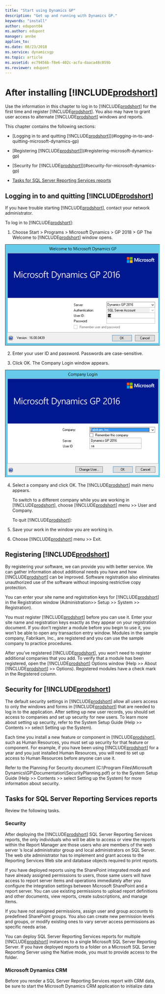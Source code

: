 ```yaml
---
title: "Start using Dynamics GP"
description: "Get up and running with Dynamics GP."
keywords: "install"
author: edupont04
ms.author: edupont
manager: annbe
applies_to: 
ms.date: 08/23/2018
ms.service: dynamicsgp
ms.topic: article
ms.assetid: ec79456b-f8e6-402c-acfa-daaca48c059b
ms.reviewer: edupont
---
```

<span id="_Toc499731580" class="anchor"></span>

# After installing [!INCLUDE[prodshort](../includes/prodshort.md)]

Use the information in this chapter to log in to [!INCLUDE[prodshort](../includes/prodshort.md)] for the first time and register [!INCLUDE[prodshort](../includes/prodshort.md)]. You also may have to grant user access to alternate [!INCLUDE[prodshort](../includes/prodshort.md)] windows and reports.

This chapter contains the following sections:

-   [Logging in to and quitting [!INCLUDE[prodshort](../includes/prodshort.md)]](#logging-in-to-and-quitting-microsoft-dynamics-gp)  

-   [Registering [!INCLUDE[prodshort](../includes/prodshort.md)]](#registering-microsoft-dynamics-gp)  

-   [Security for [!INCLUDE[prodshort](../includes/prodshort.md)]](#security-for-microsoft-dynamics-gp)  

-   [Tasks for SQL Server Reporting Services reports](#tasks-for-sql-server-reporting-services-reports)  

## Logging in to and quitting [!INCLUDE[prodshort](../includes/prodshort.md)]

If you have trouble starting [!INCLUDE[prodshort](../includes/prodshort.md)], contact your network administrator.

To log in to [!INCLUDE[prodshort](../includes/prodshort.md)]:

1. Choose Start &gt; Programs &gt; Microsoft Dynamics &gt; GP 2018 &gt; GP
The Welcome to [!INCLUDE[prodshort](../includes/prodshort.md)] window opens.

![login screen using the sa user](media/install-dynamics-gp-setup-01.png "Login screen")  

2. Enter your user ID and password. Passwords are case-sensitive.

3. Click OK. The Company Login window appears.

![screen to choose the company to log into](media/install-dynamics-gp-setup-02.png "Login screen")  

4. Select a company and click OK. The [!INCLUDE[prodshort](../includes/prodshort.md)] main menu appears.

    To switch to a different company while you are working in [!INCLUDE[prodshort](../includes/prodshort.md)], choose [!INCLUDE[prodshort](../includes/prodshort.md)] menu &gt;&gt; User and Company.

    To quit [!INCLUDE[prodshort](../includes/prodshort.md)]:

1. Save your work in the window you are working in.

2. Choose [!INCLUDE[prodshort](../includes/prodshort.md)] menu &gt;&gt; Exit.

## Registering [!INCLUDE[prodshort](../includes/prodshort.md)]

By registering your software, we can provide you with better service. We can gather information about additional needs you have and how [!INCLUDE[prodshort](../includes/prodshort.md)] can be improved. Software registration also eliminates unauthorized use of the software without imposing restrictive copy protection.

You can enter your site name and registration keys for [!INCLUDE[prodshort](../includes/prodshort.md)] in the Registration window (Administration&gt;&gt; Setup &gt;&gt; System &gt;&gt; Registration).

You must register [!INCLUDE[prodshort](../includes/prodshort.md)] before you can use it. Enter your site name and registration keys exactly as they appear on your registration document. If you don’t register a module before you begin to use it, you won’t be able to open any transaction entry window. Modules in the sample company, Fabrikam, Inc., are registered and you can use the sample company to practice procedures.

After you’ve registered [!INCLUDE[prodshort](../includes/prodshort.md)], you won’t need to register additional companies that you add. To verify that a module has been registered, open the [!INCLUDE[prodshort](../includes/prodshort.md)] Options window (Help &gt;&gt; About [!INCLUDE[prodshort](../includes/prodshort.md)] &gt;&gt; Options). Registered modules have a check mark in the Registered column.

## Security for [!INCLUDE[prodshort](../includes/prodshort.md)]

The default security settings in [!INCLUDE[prodshort](../includes/prodshort.md)] allow all users access to only the windows and forms in [!INCLUDE[prodshort](../includes/prodshort.md)] that are needed to log in to the application. After setting up new user records, you should set access to companies and set up security for new users. To learn more about setting up security, refer to the System Setup Guide (Help &gt;&gt; Contents &gt;&gt; select Setting up the System).

Each time you install a new feature or component in [!INCLUDE[prodshort](../includes/prodshort.md)], such as Human Resources, you must set up security for that feature or component. For example, if you have been using [!INCLUDE[prodshort](../includes/prodshort.md)] for a year and you just installed Human Resources, you will need to set up access to Human Resources before anyone can use it.

Refer to the Planning For Security document (C:\\Program Files\\Microsoft Dynamics\\GP\\Documentation\\SecurityPlanning.pdf) or to the System Setup Guide (Help &gt;&gt; Contents &gt;&gt; select Setting up the System) for more information about security.

## Tasks for SQL Server Reporting Services reports

Review the following tasks.

### Security

After deploying the [!INCLUDE[prodshort](../includes/prodshort.md)] SQL Server Reporting Services reports, the only individuals who will be able to access or view the reports within the Report Manager are those users who are members of the web server ’s local administrator group and local administrators on SQL Server. The web site administrator has to implement and grant access to the Reporting Services Web site and database objects required to print reports.

If you have deployed reports using the SharePoint integrated mode and have already assigned permissions to users, those same users will have access to report server items and operations immediately after you configure the integration settings between Microsoft SharePoint and a report server. You can use existing permissions to upload report definitions and other documents, view reports, create subscriptions, and manage items.

If you have not assigned permissions, assign user and group accounts to predefined SharePoint groups. You also can create new permission levels and groups, or modify existing ones to vary server access permissions as specific needs arise.

You can deploy SQL Server Reporting Services reports for multiple [!INCLUDE[prodshort](../includes/prodshort.md)] instances to a single Microsoft SQL Server Reporting Server. If you have deployed reports to a folder on a Microsoft SQL Server Reporting Server using the Native mode, you must to provide access to the folder.

### Microsoft Dynamics CRM

Before you render a SQL Server Reporting Services report with CRM data, be sure to start the Microsoft Dynamics CRM application to initialize data
